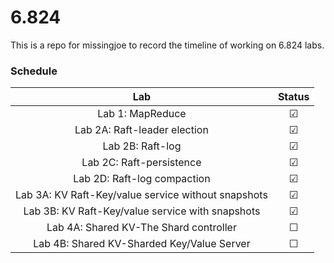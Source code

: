 # 6.824

This is a repo for missingjoe to record the timeline of working on 6.824 labs.

### Schedule

|                         Lab                         | Status  |
| :-------------------------------------------------: | :-----: |
|                  Lab 1: MapReduce                   | &#9745; |
|            Lab 2A: Raft-leader election             | &#9745; |
|                  Lab 2B: Raft-log                   | &#9745; |
|              Lab 2C: Raft-persistence               | &#9745; |
|             Lab 2D: Raft-log compaction             | &#9745; |
| Lab 3A: KV Raft-Key/value service without snapshots | &#9745; |
|  Lab 3B: KV Raft-Key/value service with snapshots   | &#9745; |
|       Lab 4A: Shared KV-The Shard controller        | &#9744; |
|     Lab 4B: Shared KV-Sharded Key/Value Server      | &#9744; |
